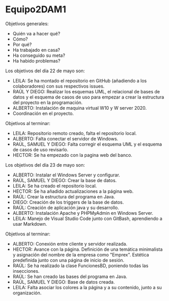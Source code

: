 # Equipo2DAM1
Objetivos generales:
- Quién va a hacer qué?
- Cómo?
- Por qué?
- Ha trabajado en casa?
- Ha conseguido su meta?
- Ha habido problemas?

Los objetivos del día 22 de mayo son:
- LEILA: Se ha montado el repositorio en GitHub (añadiendo a los colaboradores) con sus respectivos issues.
- RAÚL Y DIEGO: Realizar los esquemas UML, el relacional de bases de datos y el esquema de casos de uso para empezar a crear la estructura del proyecto en la programación.
- ALBERTO: Instalación de maquina virtual W10 y W server 2020.
- Coordinación en el proyecto.
 
Objetivos al terminar:
- LEILA: Repositorio remoto creado, falta el repositorio local.
- ALBERTO: Falta conectar el servidor de Windows.
- RAÚL, SAMUEL Y DIEGO: Falta corregir el esquema UML y el esquema de casos de uso revisarlo.
- HECTOR: Se ha empezado con la pagina web del banco.

Los objetivos del día 23 de mayo son:
- ALBERTO: Instalar el Windows Server y configurar.
- RAÚL, SAMUEL Y DIEGO: Crear la base de datos.
- LEILA: Se ha creado el repositorio local.
- HECTOR: Se ha añadido actualizaciones a la página web.
- RAÚL: Crear la estructura del programa en Java.
- DIEGO: Creación de los triggers de la base de datos.
- RAÚL: Creación de aplicación java y su desarrollo.
- ALBERTO: Instalación Apache y PHPMyAdmin en Windows Server.
- LEILA: Manejo de Visual Studio Code junto con GitBash, aprendiendo a usar Markdown.
 
Objetivos al terminar:
- ALBERTO: Conexión entre cliente y servidor realizada.
- HECTOR: Avance con la página. Definición de una temática minimalista y asignación del nombre de la empresa como "Emprex". Estética predefinida junto con una página de inicio de sesión.
- RAÚL: Se ha realizado la clase FuncionesBD, poniendo todas las insecciones.
- RAÚL: Se han creado las bases del programa en Java.
- RAÚL, SAMUEL Y DIEGO: Base de datos creada.
- LEILA: Falta asociar los colores a la página y a su contenido, junto a su organización.







